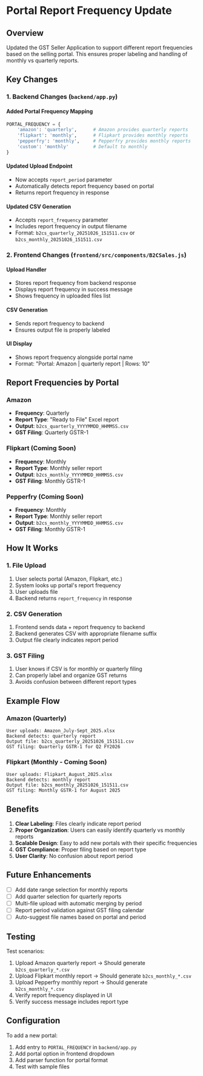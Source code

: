 # Portal Report Frequency Update

## Overview
Updated the GST Seller Application to support different report frequencies based on the selling portal. This ensures proper labeling and handling of monthly vs quarterly reports.

## Key Changes

### 1. Backend Changes (`backend/app.py`)

#### Added Portal Frequency Mapping
```python
PORTAL_FREQUENCY = {
    'amazon': 'quarterly',      # Amazon provides quarterly reports
    'flipkart': 'monthly',      # Flipkart provides monthly reports
    'pepperfry': 'monthly',     # Pepperfry provides monthly reports
    'custom': 'monthly'         # Default to monthly
}
```

#### Updated Upload Endpoint
- Now accepts `report_period` parameter
- Automatically detects report frequency based on portal
- Returns report frequency in response

#### Updated CSV Generation
- Accepts `report_frequency` parameter
- Includes report frequency in output filename
- Format: `b2cs_quarterly_20251026_151511.csv` or `b2cs_monthly_20251026_151511.csv`

### 2. Frontend Changes (`frontend/src/components/B2CSales.js`)

#### Upload Handler
- Stores report frequency from backend response
- Displays report frequency in success message
- Shows frequency in uploaded files list

#### CSV Generation
- Sends report frequency to backend
- Ensures output file is properly labeled

#### UI Display
- Shows report frequency alongside portal name
- Format: "Portal: Amazon | quarterly report | Rows: 10"

## Report Frequencies by Portal

### Amazon
- **Frequency**: Quarterly
- **Report Type**: "Ready to File" Excel report
- **Output**: `b2cs_quarterly_YYYYMMDD_HHMMSS.csv`
- **GST Filing**: Quarterly GSTR-1

### Flipkart (Coming Soon)
- **Frequency**: Monthly
- **Report Type**: Monthly seller report
- **Output**: `b2cs_monthly_YYYYMMDD_HHMMSS.csv`
- **GST Filing**: Monthly GSTR-1

### Pepperfry (Coming Soon)
- **Frequency**: Monthly
- **Report Type**: Monthly seller report
- **Output**: `b2cs_monthly_YYYYMMDD_HHMMSS.csv`
- **GST Filing**: Monthly GSTR-1

## How It Works

### 1. File Upload
1. User selects portal (Amazon, Flipkart, etc.)
2. System looks up portal's report frequency
3. User uploads file
4. Backend returns `report_frequency` in response

### 2. CSV Generation
1. Frontend sends data + report frequency to backend
2. Backend generates CSV with appropriate filename suffix
3. Output file clearly indicates report period

### 3. GST Filing
1. User knows if CSV is for monthly or quarterly filing
2. Can properly label and organize GST returns
3. Avoids confusion between different report types

## Example Flow

### Amazon (Quarterly)
```
User uploads: Amazon_July-Sept_2025.xlsx
Backend detects: quarterly report
Output file: b2cs_quarterly_20251026_151511.csv
GST filing: Quarterly GSTR-1 for Q2 FY2026
```

### Flipkart (Monthly - Coming Soon)
```
User uploads: Flipkart_August_2025.xlsx
Backend detects: monthly report
Output file: b2cs_monthly_20251026_151511.csv
GST filing: Monthly GSTR-1 for August 2025
```

## Benefits

1. **Clear Labeling**: Files clearly indicate report period
2. **Proper Organization**: Users can easily identify quarterly vs monthly reports
3. **Scalable Design**: Easy to add new portals with their specific frequencies
4. **GST Compliance**: Proper filing based on report type
5. **User Clarity**: No confusion about report period

## Future Enhancements

- [ ] Add date range selection for monthly reports
- [ ] Add quarter selection for quarterly reports
- [ ] Multi-file upload with automatic merging by period
- [ ] Report period validation against GST filing calendar
- [ ] Auto-suggest file names based on portal and period

## Testing

Test scenarios:
1. Upload Amazon quarterly report → Should generate `b2cs_quarterly_*.csv`
2. Upload Flipkart monthly report → Should generate `b2cs_monthly_*.csv`
3. Upload Pepperfry monthly report → Should generate `b2cs_monthly_*.csv`
4. Verify report frequency displayed in UI
5. Verify success message includes report type

## Configuration

To add a new portal:
1. Add entry to `PORTAL_FREQUENCY` in `backend/app.py`
2. Add portal option in frontend dropdown
3. Add parser function for portal format
4. Test with sample files
